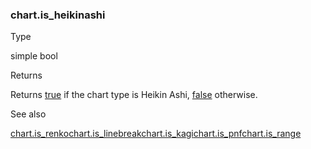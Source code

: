 ### chart.is\_heikinashi

Type

simple bool

Returns

Returns [true](#const_true) if the chart type is Heikin Ashi, [false](#const_false) otherwise.

See also

[chart.is\_renko](#var_chart.is_renko)[chart.is\_linebreak](#var_chart.is_linebreak)[chart.is\_kagi](#var_chart.is_kagi)[chart.is\_pnf](#var_chart.is_pnf)[chart.is\_range](#var_chart.is_range)
